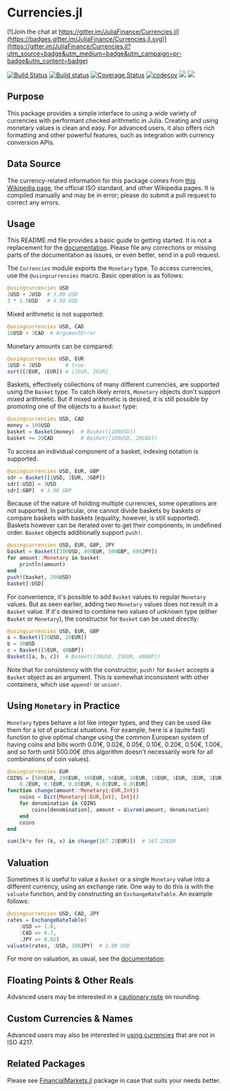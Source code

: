 # Currencies.jl

[![Join the chat at https://gitter.im/JuliaFinance/Currencies.jl](https://badges.gitter.im/JuliaFinance/Currencies.jl.svg)](https://gitter.im/JuliaFinance/Currencies.jl?utm_source=badge&utm_medium=badge&utm_campaign=pr-badge&utm_content=badge)

[![Build Status](https://travis-ci.org/JuliaFinance/Currencies.jl.svg?branch=master)](https://travis-ci.org/JuliaFinance/Currencies.jl)
[![Build status](https://ci.appveyor.com/api/projects/status/uhekxx4y4mtaf3ye?svg=true)](https://ci.appveyor.com/project/TotalVerb/currencies-jl-sm9b0)
[![Coverage Status](https://coveralls.io/repos/JuliaFinance/Currencies.jl/badge.svg?branch=master&service=github)](https://coveralls.io/github/JuliaFinance/Currencies.jl?branch=master)
[![codecov](https://codecov.io/gh/JuliaFinance/Currencies.jl/branch/master/graph/badge.svg)](https://codecov.io/gh/JuliaFinance/Currencies.jl)
[![](https://img.shields.io/badge/docs-stable-blue.svg)](https://juliafinance.github.io/Currencies.jl/stable)
[![](https://img.shields.io/badge/docs-latest-blue.svg)](https://juliafinance.github.io/Currencies.jl/latest)

## Purpose
This package provides a simple interface to using a wide variety of currencies with performant checked arithmetic in Julia. Creating and using monetary values is clean and easy. For advanced users, it also offers rich formatting and other powerful features, such as integration with currency conversion APIs.

## Data Source
The currency-related information for this package comes from [this Wikipedia page](https://en.wikipedia.org/wiki/ISO_4217#cite_note-divby5-9), the official ISO standard, and other Wikipedia pages. It is compiled manually and may be in error; please do submit a pull request to correct any errors.

## Usage
This README.md file provides a basic guide to getting started. It is not a replacement for the [documentation](https://JuliaFinance.github.io/Currencies.jl/stable). Please file any corrections or missing parts of the documentation as issues, or even better, send in a pull request.

The `Currencies` module exports the `Monetary` type. To access currencies, use the `@usingcurrencies` macro. Basic operation is as follows:

```julia
@usingcurrencies USD
1USD + 2USD  # 3.00 USD
3 * 1.5USD   # 4.50 USD
```

Mixed arithmetic is not supported:

```julia
@usingcurrencies USD, CAD
10USD + 3CAD  # ArgumentError
```

Monetary amounts can be compared:

```julia
@usingcurrencies USD, EUR
1USD < 2USD        # true
sort([2EUR, 1EUR]) # [1EUR, 2EUR]
```

Baskets, effectively collections of many different currencies, are supported using the `Basket` type. To catch likely errors, `Monetary` objects don't support mixed arithmetic. But if mixed arithmetic is desired, it is still possible by promoting one of the objects to a `Basket` type:

```julia
@usingcurrencies USD, CAD
money = 100USD
basket = Basket(money)  # Basket([100USD])
basket += 20CAD         # Basket([100USD, 20CAD])
```

To access an individual component of a basket, indexing notation is supported.

```julia
@usingcurrencies USD, EUR, GBP
sdr = Basket([1USD, 2EUR, 3GBP])
sdr[:USD] = 3USD
sdr[:GBP]  # 3.00 GBP
```

Because of the nature of holding multiple currencies, some operations are not supported. In particular, one cannot divide baskets by baskets or compare baskets with baskets (equality, however, is still supported). Baskets however can be iterated over to get their components, in undefined order. `Basket` objects additionally support `push!`.

```julia
@usingcurrencies USD, EUR, GBP, JPY
basket = Basket([300USD, 400EUR, 500GBP, 600JPY])
for amount::Monetary in basket
    println(amount)
end
push!(basket, 200USD)
basket[:USD]
```

For convenience, it's possible to add `Basket` values to regular `Monetary` values. But as seen earlier, adding two `Monetary` values does not result in a `Basket` value. If it's desired to combine two values of unknown type (either `Basket` or `Monetary`), the constructor for `Basket` can be used directly:

```julia
@usingcurrencies USD, EUR, GBP
a = Basket([20USD, 20EUR])
b = 10USD
c = Basket([5EUR, 40GBP])
Basket([a, b, c])  # Basket([30USD, 25EUR, 40GBP])
```

Note that for consistency with the constructor, `push!` for `Basket` accepts a `Basket` object as an argument. This is somewhat inconsistent with other containers, which use `append!` or `union!`.

## Using `Monetary` in Practice
`Monetary` types behave a lot like integer types, and they can be used like them for a lot of practical situations. For example, here is a (quite fast) function to give optimal change using the common European system of having coins and bills worth 0.01€, 0.02€, 0.05€, 0.10€, 0.20€, 0.50€, 1.00€, and so forth until 500.00€ (this algorithm doesn't necessarily work for all combinations of coin values).

```julia
@usingcurrencies EUR
COINS = [500EUR, 200EUR, 100EUR, 50EUR, 20EUR, 10EUR, 5EUR, 2EUR, 1EUR, 0.5EUR,
    0.2EUR, 0.1EUR, 0.05EUR, 0.02EUR, 0.01EUR]
function change(amount::Monetary{:EUR,Int})
    coins = Dict{Monetary{:EUR,Int}, Int}()
    for denomination in COINS
        coins[denomination], amount = divrem(amount, denomination)
    end
    coins
end

sum([k*v for (k, v) in change(167.25EUR)])  # 167.25EUR
```

## Valuation
Sometimes it is useful to value a `Basket` or a single `Monetary` value into a different currency, using an exchange rate. One way to do this is with the `valuate` function, and by constructing an `ExchangeRateTable`. An example follows:

```julia
@usingcurrencies USD, CAD, JPY
rates = ExchangeRateTable(
    :USD => 1.0,
    :CAD => 0.7,
    :JPY => 0.02)
valuate(rates, :USD, 100JPY)  # 2.00 USD
```

For more on valuation, as usual, see the [documentation](https://JuliaFinance.github.io/Currencies.jl/stable/valuation).

## Floating Points & Other Reals
Advanced users may be interested in a [cautionary note](https://JuliaFinance.github.io/Currencies.jl/stable/rounding) on rounding.

## Custom Currencies & Names
Advanced users may also be interested in [using currencies](https://JuliaFinance.github.io/Currencies.jl/stable/custom) that are not in ISO 4217.

## Related Packages
Please see [FinancialMarkets.jl](https://github.com/imanuelcostigan/FinancialMarkets.jl) package in case that suits your needs better.
